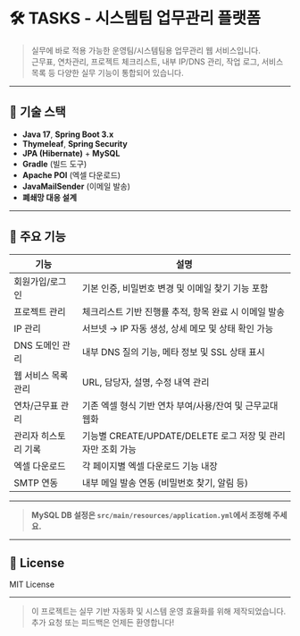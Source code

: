 # 🛠️ TASKS - 시스템팀 업무관리 플랫폼

> 실무에 바로 적용 가능한 운영팀/시스템팀용 업무관리 웹 서비스입니다.  
> 근무표, 연차관리, 프로젝트 체크리스트, 내부 IP/DNS 관리, 작업 로그, 서비스 목록 등 다양한 실무 기능이 통합되어 있습니다.

---

## 🔧 기술 스택

- **Java 17**, **Spring Boot 3.x**
- **Thymeleaf**, **Spring Security**
- **JPA (Hibernate)** + **MySQL**
- **Gradle** (빌드 도구)
- **Apache POI** (엑셀 다운로드)
- **JavaMailSender** (이메일 발송)
- **폐쇄망 대응 설계**

---

## 📌 주요 기능

| 기능                  | 설명                                                   |
|---------------------|--------------------------------------------------------|
| 회원가입/로그인       | 기본 인증, 비밀번호 변경 및 이메일 찾기 기능 포함       |
| 프로젝트 관리         | 체크리스트 기반 진행률 추적, 항목 완료 시 이메일 발송    |
| IP 관리              | 서브넷 → IP 자동 생성, 상세 메모 및 상태 확인 가능       |
| DNS 도메인 관리       | 내부 DNS 질의 기능, 메타 정보 및 SSL 상태 표시           |
| 웹 서비스 목록 관리    | URL, 담당자, 설명, 수정 내역 관리                         |
| 연차/근무표 관리       | 기존 엑셀 형식 기반 연차 부여/사용/잔여 및 근무교대 웹화   |
| 관리자 히스토리 기록   | 기능별 CREATE/UPDATE/DELETE 로그 저장 및 관리자만 조회 가능 |
| 엑셀 다운로드         | 각 페이지별 엑셀 다운로드 기능 내장                      |
| SMTP 연동             | 내부 메일 발송 연동 (비밀번호 찾기, 알림 등)             |

---

> **MySQL DB 설정은 `src/main/resources/application.yml`에서 조정해 주세요.**

---

## 📝 License

MIT License

---

> 이 프로젝트는 실무 기반 자동화 및 시스템 운영 효율화를 위해 제작되었습니다.  
> 추가 요청 또는 피드백은 언제든 환영합니다!
